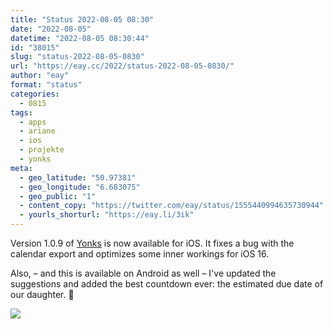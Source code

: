 ```yaml
---
title: "Status 2022-08-05 08:30"
date: "2022-08-05"
datetime: "2022-08-05 08:30:44"
id: "38015"
slug: "status-2022-08-05-0830"
url: "https://eay.cc/2022/status-2022-08-05-0830/"
author: "eay"
format: "status"
categories:
  - 0815
tags:
  - apps
  - ariane
  - ios
  - projekte
  - yonks
meta:
  - geo_latitude: "50.97381"
  - geo_longitude: "6.683075"
  - geo_public: "1"
  - content_copy: "https://twitter.com/eay/status/1555440994635730944"
  - yourls_shorturl: "https://eay.li/3ik"
---
```


Version 1.0.9 of [Yonks](https://yonks.app/) is now available for iOS. It fixes a bug with the calendar export and optimizes some inner workings for iOS 16.

Also, – and this is available on Android as well – I've updated the suggestions and added the best countdown ever: the estimated due date of our daughter. 🥰

![](https://eay.cc/uploads/2022/best-countdown-ever.png)
